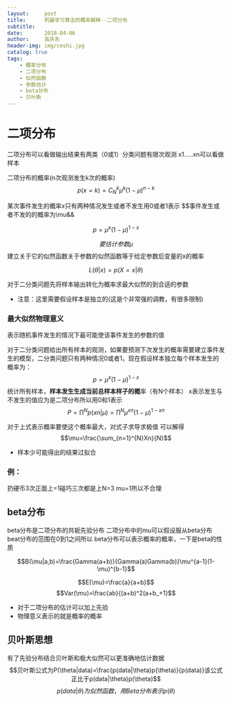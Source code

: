 ```yaml
---
layout:     post
title:      机器学习算法的概率解释--二项分布
subtitle:   
date:       2018-04-06
author:     高庆东
header-img: img/ceshi.jpg
catalog: true
tags:
    - 概率分布
    - 二项分布
    - 似然函数
    - 参数估计
    - beta分布
    - 贝叶斯
---
```


# 二项分布

二项分布可以看做输出结果有两类（0或1）分类问题有限次观测 x1.....xn可以看做样本

二项分布的概率(n次观测发生k次的概率)
$$p(x=k)=C_N^k\mu^k(1-\mu)^{n-k}$$

某次事件发生的概率x只有两种情况发生或者不发生用0或者1表示
$$事件发生或者不发的的概率为\mu&&

$$p=\mu^x(1-\mu)^{1-x}$$

$$要估计参数\mu$$
建立关于它的似然函数关于参数的似然函数等于给定参数后变量的x的概率

$$L(\theta|x)=p(X=x|\theta)$$

对于二分类问题先将样本输出转化为概率求最大似然的到合适的参数

- 注意：这里需要假设样本是独立的(这是个非常强的调教，有很多限制)

### 最大似然物理意义
表示随机事件发生的情况下最可能使该事件发生的参数的值

对于二分类问题给出所有样本的观测，如果要预测下次发生的概率需要建立事件发生的模型，二分类问题只有两种情况0或者1，现在假设样本独立每个样本发生的概率为：
$$p=\mu^x(1-\mu)^{1-x}$$
统计所有样本，**样本发生生成当前总样本样子的概**率（有N个样本）
x表示发生与不发生的值应为是二项分布所以用0和1表示
$$P=\prod^Np(xn|\mu)=\prod^N\mu^{xn}(1-\mu)^{1-xn}$$

对于上式表示概率要使这个概率最大，对式子求导求极值
可以解得
$$\mu=\frac{\sum_{n=1}^{N}Xn}{N}$$

- 样本少可能得出的结果过拟合

### 例：
扔硬币3次正面上=1碰巧三次都是上N=3 mu=1所以不合理


## beta分布
beta分布是二项分布的共轭先验分布 二项分布中的mu可以假设服从beta分布beat分布的范围在0到1之间所以
beta分布可以表示概率的概率，一下是beta的性质

$$B(\mu|a,b)=\frac{Gamma(a+b)}{Gamma(a)Gamma(b)}\mu^{a-1}(1-\mu)^{b-1}$$

$$E(\mu)=\frac{a}{a+b}$$
$$Var(\mu)=\frac{ab}{(a+b)^2(a+b_+1}$$


- 对于二项分布的估计可以加上先验
- 物理意义表示的就是概率的概率


## 贝叶斯思想
有了先验分布结合贝叶斯和极大似然可以更准确地估计数据
$$贝叶斯公式为P(\theta|data)=\frac{p(data|\theta)p(\theta)}{p(data)}该公式正比于p(data|\theta)p(\theta)$$
$$p(data|\theta)为似然函数，用Beta分布表示p(\theta)$$

















